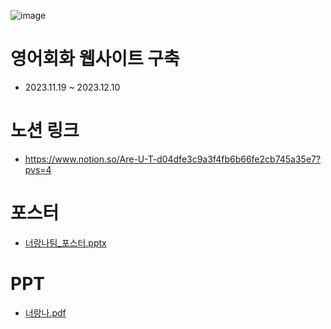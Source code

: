 ![image](https://github.com/chelling2/English-Conversation-Web/assets/114050357/87b5d863-d377-466a-b05a-e4ed2f0cb9eb)

# 영어회화 웹사이트 구축
- 2023.11.19 ~ 2023.12.10

# 노션 링크
- https://www.notion.so/Are-U-T-d04dfe3c9a3f4fb6b66fe2cb745a35e7?pvs=4

# 포스터
- [너랑나팀_포스터.pptx](https://github.com/chelling2/English-Conversation-Web/files/14081683/_.pptx)

# PPT
- [너랑나.pdf](https://github.com/chelling2/English-Conversation-Web/files/14081766/default.pdf)







